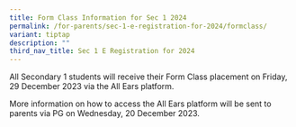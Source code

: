 ```yaml
---
title: Form Class Information for Sec 1 2024
permalink: /for-parents/sec-1-e-registration-for-2024/formclass/
variant: tiptap
description: ""
third_nav_title: Sec 1 E Registration for 2024
---
```

<p>All Secondary 1 students will receive their Form Class placement on Friday, 29 December 2023 via the All Ears platform.</p><p>More information on how to access the All Ears platform will be sent to parents via PG on Wednesday, 20 December 2023.</p>